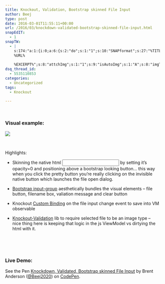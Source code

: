```yaml
---
title: Knockout, Validation, Bootstrap skinned File Input
author: Beej
type: post
date: 2016-03-01T11:55:11+00:00
url: /2016/03/knockdown-validated-bootstrap-skinned-file-input.html
snapEdIT:
  - 1
snapTW:
  - |
    s:174:"a:1:{i:0;a:6:{s:2:"do";s:1:"1";s:10:"SNAPformat";s:27:"%TITLE%
    %URL%
    
    %EXCERPT%";s:8:"attchImg";s:1:"1";s:9:"isAutoImg";s:1:"A";s:8:"imgToUse";s:0:"";s:4:"doTW";s:1:"1";}}";
dsq_thread_id:
  - 5535110853
categories:
  - Uncategorized
tags:
  - Knockout

---
```

&nbsp;

### Visual example:

![][1]
  
&nbsp;
  
Highlights:

  * Skinning the native html <input type=&#8221;file&#8221;> by setting it&#8217;s opacity=0 and positioning above a bootstrap looking button&#8230; this way when you click the pretty button you&#8217;re really clicking on the invisible native button which launches the file open dialog.
  * [Bootstrap input-group][2] aesthetically bundles the visual elements &#8211; file button, filename box, valiation message and clear button
  * Knockout [Custom Binding][3] on the file input change event to save into VM observable
  * [Knockout-Validation][4] lib to require selected file to be an image type &#8211; nice thing here is keeping that logic in the js ViewModel vs dirtying the html with it.
  
    &nbsp;
  
    &nbsp;

### Live Demo:

<p data-height="268" data-theme-id="0" data-slug-hash="wGBmyM" data-default-tab="result" data-user="Beej2020" class='codepen'>
  See the Pen <a href='http://codepen.io/Beej2020/pen/wGBmyM/'>Knockdown, Validated, Bootstrap skinned File Input</a> by Brent Anderson (<a href='http://codepen.io/Beej2020'>@Beej2020</a>) on <a href='http://codepen.io'>CodePen</a>.
</p>

 [1]: https://3.bp.blogspot.com/-CwlzBUefOGE/VxVcAfSlPoI/AAAAAAAATTo/M5QeSHYe2MQcsprdw4WCx1-qwgaAeIN0gCLcB/s1600/Untitled.png
 [2]: http://getbootstrap.com/components/#input-groups
 [3]: http://knockoutjs.com/documentation/custom-bindings.html
 [4]: https://github.com/Knockout-Contrib/Knockout-Validation/wiki/Custom-Validation-Rules